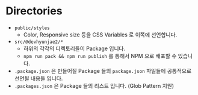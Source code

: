 # Directories

- `public/styles`
  - Color, Responsive size 등을 CSS Variables 로 이쪽에 선언합니다.
- `src/@devhyunjae2/*`
  - 하위의 각각의 디렉토리들이 Package 입니다.
  - `npm run pack && npm run publish` 를 통해서 NPM 으로 배포할 수 있습니다.
- `.package.json` 은 만들어질 Package 들의 `package.json` 파일들에 공통적으로 선언될 내용들 입니다.
- `.packages.json` 은 Package 들의 리스트 입니다. (Glob Pattern 지원)
